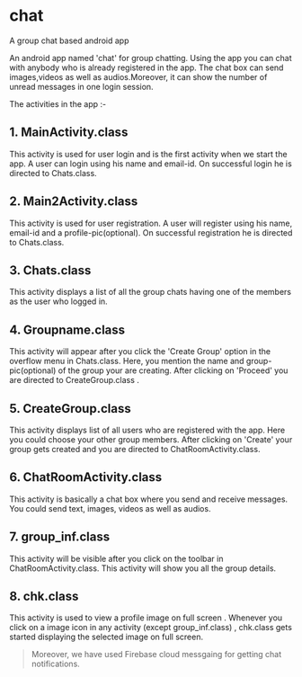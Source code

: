 # chat
A group chat based android app

An android app named 'chat' for group chatting. Using the app you can chat with anybody who is already registered in the app. The chat box can send images,videos as well as audios.Moreover, it can show the number of unread messages in one login session.

The activities in the app :-

## 1. MainActivity.class
This activity is used for user login and is the first activity when we start the app.
A user can login using his  name and email-id. On successful login he is directed to Chats.class.

## 2. Main2Activity.class
This activity is used for user registration. A user will register using his name, email-id and a profile-pic(optional). On successful registration he is directed to Chats.class.

## 3. Chats.class
This activity displays a list of all the group chats having one of the members as  the user who logged in.

## 4. Groupname.class
This activity will appear after you click the 'Create Group' option in the overflow menu in Chats.class. Here, you mention the name and group-pic(optional) of the group your are creating. After clicking on 'Proceed' you are directed to CreateGroup.class .

## 5. CreateGroup.class
This activity displays list of all users who are registered with the app. Here you could choose your other group members. After clicking on 'Create' your group gets created and you are directed to ChatRoomActivity.class.

## 6. ChatRoomActivity.class
This activity is basically a chat box where you send and receive messages. You could send text, images, videos as well as audios.

## 7. group_inf.class
This activity will be visible after you click on the toolbar in ChatRoomActivity.class. This activity will show you all the group details.

## 8. chk.class
This activity is used to view a profile image on full screen . Whenever you click on a image icon  in any activity (except group_inf.class) , chk.class gets started displaying the selected image on full screen.


> Moreover, we have used Firebase cloud messgaing for getting chat notifications.
